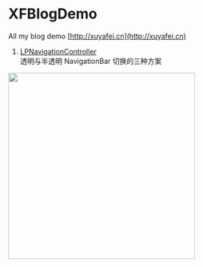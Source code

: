 # XFBlogDemo
All my blog demo
[http://xuyafei.cn](http://xuyafei.cn)

1. [LPNavigationController](http://xuyafei.cn/post/cocoatouch/tou-ming-yu-ban-tou-ming-navigationbar-qie-huan-de-san-chong-fang-an)  
透明与半透明 NavigationBar 切换的三种方案  
<img src = "https://github.com/xiaofei86/XFBlogDemo/raw/master/Images/1.gif" width = 373>